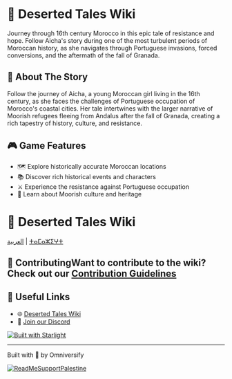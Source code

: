# 🏰 Deserted Tales Wiki

Journey through 16th century Morocco in this epic tale of resistance and hope. Follow Aicha's story during one of the most turbulent periods of Moroccan history, as she navigates through Portuguese invasions, forced conversions, and the aftermath of the fall of Granada.

## 🌟 About The Story
Follow the journey of Aicha, a young Moroccan girl living in the 16th century, as she faces the challenges of Portuguese occupation of Morocco's coastal cities. Her tale intertwines with the larger narrative of Moorish refugees fleeing from Andalus after the fall of Granada, creating a rich tapestry of history, culture, and resistance.

## 🎮 Game Features
- 🗺️ Explore historically accurate Moroccan locations
- 📚 Discover rich historical events and characters
- ⚔️ Experience the resistance against Portuguese occupation
- 🕌 Learn about Moorish culture and heritage

# 🏰 Deserted Tales Wiki

[العربية](README.ar.md) | [ⵜⴰⵎⴰⵣⵉⵖⵜ](README.tif.md)

## 🤝 ContributingWant to contribute to the wiki? Check out our [Contribution Guidelines](CONTRIBUTING.md)

## 🔗 Useful Links
- 🌐 [Deserted Tales Wiki](https://desertedtales.omniversify.com/)
- 💬 [Join our Discord](https://discord.gg/HtXbB8nDrj)

[![Built with Starlight](https://astro.badg.es/v2/built-with-starlight/tiny.svg)](https://starlight.astro.build)

---

Built with 💖 by Omniversify

[![ReadMeSupportPalestine](https://raw.githubusercontent.com/Safouene1/support-palestine-banner/master/banner-project.svg)](https://donate.unrwa.org/-landing-page/en_EN)